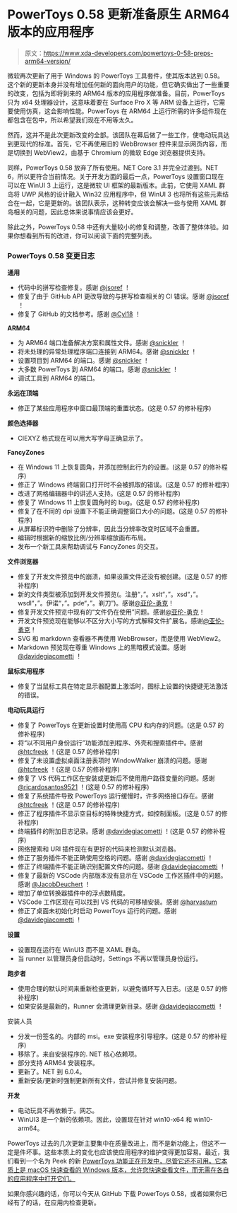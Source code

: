 # PowerToys 0.58 更新准备原生 ARM64 版本的应用程序

> 原文：<https://www.xda-developers.com/powertoys-0-58-preps-arm64-version/>

微软再次更新了用于 Windows 的 PowerToys 工具套件，使其版本达到 0.58。这个新的更新本身并没有增加任何新的面向用户的功能，但它确实做出了一些重要的改变，包括为即将到来的 ARM64 版本的应用程序做准备。目前，PowerToys 只为 x64 处理器设计，这意味着要在 Surface Pro X 等 ARM 设备上运行，它需要使用仿真，这会影响性能。PowerToys 在 ARM64 上运行所需的许多组件现在都包含在包中，所以希望我们现在不用等太久。

然而，这并不是此次更新改变的全部。该团队在幕后做了一些工作，使电动玩具达到更现代的标准。首先，它不再使用旧的 WebBrowser 控件来显示网页内容，而是切换到 WebView2，由基于 Chromium 的微软 Edge 浏览器提供支持。

同样，PowerToys 0.58 放弃了所有使用。NET Core 3.1 并完全过渡到。NET 6，所以更符合当前情况。关于开发方面的最后一点，PowerToys 设置窗口现在可以在 WinUI 3 上运行，这是微软 UI 框架的最新版本。此前，它使用 XAML 群岛将 UWP 风格的设计融入 Win32 应用程序中，但 WinUI 3 也将所有这些元素结合在一起，它是更新的。该团队表示，这种转变应该会解决一些与使用 XAML 群岛相关的问题，因此总体来说事情应该会更好。

除此之外，PowerToys 0.58 中还有大量较小的修复和调整，改善了整体体验。如果你想看到所有的改进，你可以阅读下面的完整列表。

### PowerToys 0.58 变更日志

**通用**

*   代码中的拼写检查修复。感谢 [@jsoref](https://github.com/jsoref) ！
*   修复了由于 GitHub API 更改导致的与拼写检查相关的 CI 错误。感谢 [@jsoref](https://github.com/jsoref) ！
*   修复了 GitHub 的文档参考。感谢 [@Cyl18](https://github.com/Cyl18) ！

**ARM64**

*   为 ARM64 端口准备解决方案和属性文件。感谢 [@snickler](https://github.com/snickler) ！
*   将未处理的异常处理程序端口连接到 ARM64。感谢 [@snickler](https://github.com/snickler) ！
*   设置项目到 ARM64 的端口。感谢 [@snickler](https://github.com/snickler) ！
*   大多数 PowerToys 到 ARM64 的端口。感谢 [@snickler](https://github.com/snickler) ！
*   调试工具到 ARM64 的端口。

**永远在顶端**

*   修正了某些应用程序中窗口最顶端的重置状态。(这是 0.57 的修补程序)

**颜色选择器**

*   CIEXYZ 格式现在可以用大写字母正确显示了。

**FancyZones**

*   在 Windows 11 上恢复圆角，并添加控制此行为的设置。(这是 0.57 的修补程序)
*   修正了 Windows 终端窗口打开时不会被抓取的错误。(这是 0.57 的修补程序)
*   改进了网格编辑器中的讲述人支持。(这是 0.57 的修补程序)
*   修复了 Windows 11 上恢复圆角时的 bug。(这是 0.57 的修补程序)
*   修复了在不同的 dpi 设置下不能正确调整窗口大小的问题。(这是 0.57 的修补程序)
*   从屏幕标识符中删除了分辨率，因此当分辨率改变时区域不会重置。
*   编辑时根据新的缩放比例/分辨率缩放画布布局。
*   发布一个新工具来帮助调试与 FancyZones 的交互。

**文件浏览器**

*   修复了开发文件预览中的崩溃，如果设置文件还没有被创建。(这是 0.57 的修补程序)
*   新的文件类型被添加到开发文件预览(。注册“，”。xslt“，”。xsd“，”。wsdl“，”。伊诺“，”。pde“，”。剃刀”)。感谢[@亚伦-勇克](https://github.com/Aaron-Junker)！
*   修复开发文件预览中现有的“文件仍在使用”问题。感谢[@亚伦-勇克](https://github.com/Aaron-Junker)！
*   开发文件预览现在能够以不区分大小写的方式解释文件扩展名。感谢[@亚伦-勇克](https://github.com/Aaron-Junker)！
*   SVG 和 markdown 查看器不再使用 WebBrowser，而是使用 WebView2。
*   Markdown 预览现在尊重 Windows 上的黑暗模式设置。感谢 [@davidegiacometti](https://github.com/davidegiacometti) ！

**鼠标实用程序**

*   修复了当鼠标工具在特定显示器配置上激活时，图标上设置的快捷键无法激活的错误。

**电动玩具运行**

*   修复了 PowerToys 在更新设置时使用高 CPU 和内存的问题。(这是 0.57 的修补程序)
*   将“以不同用户身份运行”功能添加到程序、外壳和搜索插件中。感谢 [@htcfreek](https://github.com/htcfreek) ！(这是 0.57 的修补程序)
*   修复了未设置虚拟桌面注册表项时 WindowWalker 崩溃的问题。感谢 [@htcfreek](https://github.com/htcfreek) ！(这是 0.57 的修补程序)
*   修复了 VS 代码工作区在安装或更新后不使用用户路径变量的问题。感谢 [@ricardosantos9521](https://github.com/ricardosantos9521) ！(这是 0.57 的修补程序)
*   修复了系统插件导致 PowerToys 运行缓慢时，许多网络接口存在。感谢 [@htcfreek](https://github.com/htcfreek) ！(这是 0.57 的修补程序)
*   修正了程序插件不显示空目标的特殊快捷方式，如控制面板。(这是 0.57 的修补程序)
*   终端插件的附加日志记录。感谢 [@davidegiacometti](https://github.com/davidegiacometti) ！(这是 0.57 的修补程序)
*   网络搜索和 URI 插件现在有更好的代码来检测默认浏览器。
*   修正了服务插件不能正确使用空格的问题。感谢 [@davidegiacometti](https://github.com/davidegiacometti) ！
*   修正了终端插件不能正确识别配置文件的问题。感谢 [@davidegiacometti](https://github.com/davidegiacometti) ！
*   修复了最新的 VSCode 内部版本没有显示在 VSCode 工作区插件中的问题。感谢 [@JacobDeuchert](https://github.com/JacobDeuchert) ！
*   增加了单位转换器插件中的浮点数精度。
*   VSCode 工作区现在可以找到 VS 代码的可移植安装。感谢 [@harvastum](https://github.com/harvastum)
*   修正了桌面未初始化时启动 PowerToys 运行的问题。感谢 [@davidegiacometti](https://github.com/davidegiacometti) ！

**设置**

*   设置现在运行在 WinUI3 而不是 XAML 群岛。
*   当 runner 以管理员身份启动时，Settings 不再以管理员身份运行。

**跑步者**

*   使用合理的默认时间来重新检查更新，以避免循环写入日志。(这是 0.57 的修补程序)
*   如果安装是最新的，Runner 会清理更新目录。感谢 [@davidegiacometti](https://github.com/davidegiacometti) ！

安装人员

*   分发一份签名的。内部的 msi。exe 安装程序引导程序。(这是 0.57 的修补程序)
*   移除了。来自安装程序的. NET 核心依赖项。
*   部分支持 ARM64 安装程序。
*   更新了。NET 到 6.0.4。
*   重新安装/更新时强制更新所有文件，尝试并修复安装问题。

**开发**

*   电动玩具不再依赖于。网芯。
*   WinUI3 是一个新的依赖项。因此，设置现在针对 win10-x64 和 win10-arm64。

PowerToys 过去的几次更新主要集中在质量改进上，而不是新功能上，但这不一定是件坏事。这些本质上的变化也应该使应用程序的维护变得更加容易。最近，我们看到一个名为 Peek 的新 [PowerToys 功能正在开发中，尽管它还不可用。它本质上是 macOS 快速查看的 Windows 版本，允许您快速查看文件，而无需在各自的应用程序中打开它们。](https://www.xda-developers.com/powertoys-peek-windows-version-macos-quick-look/)

如果你感兴趣的话，你可以今天从 GitHub 下载 PowerToys 0.58，或者如果你已经有了的话，在应用内检查更新。